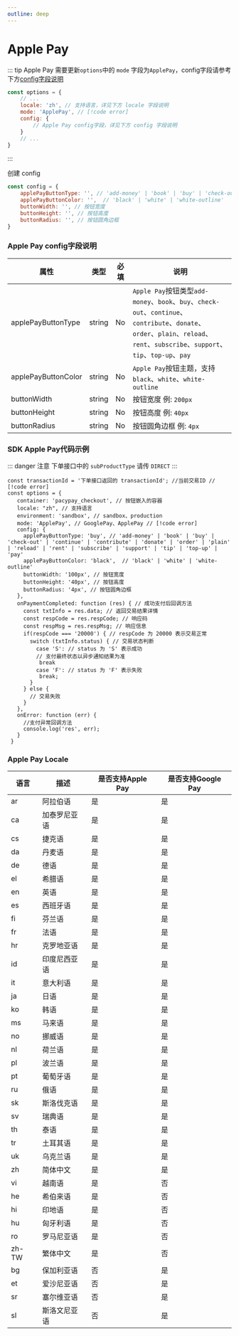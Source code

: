 ```yaml
---
outline: deep
---
```


<script lang="ts" setup>

import "./util/constants";

</script>

# Apple Pay

::: tip Apple Pay 需要更新`options`中的 `mode` 字段为`ApplePay`，config字段请参考下方[config字段说明](#apple-pay-config字段说明)
```js
const options = {
    // ...
    locale: 'zh', // 支持语言，详见下方 locale 字段说明
    mode: 'ApplePay', // [!code error]
    config: {
        // Apple Pay config字段，详见下方 config 字段说明
    }
    // ...
}
```
:::

创建 config

```js
const config = {
    applePayButtonType: '', // 'add-money' | 'book' | 'buy' | 'check-out' | 'continue' | 'contribute' | 'donate' | 'order' | 'plain' | 'reload' | 'rent' | 'subscribe' | 'support' | 'tip' | 'top-up' | 'pay'
    applePayButtonColor: '',  // 'black' | 'white' | 'white-outline'
    buttonWidth: '', // 按钮宽度
    buttonHeight: '', // 按钮高度
    buttonRadius: '', // 按钮圆角边框
}
```

### Apple Pay config字段说明

<div class="custom-table bordered-table">

| 属性                   | 类型     | 必填 | 说明                                                                                                                                                              |
|----------------------|--------|----|-----------------------------------------------------------------------------------------------------------------------------------------------------------------|
| applePayButtonType   | string | No | `Apple Pay`按钮类型`add-money`、`book`、`buy`、`check-out`、`continue`、`contribute`、`donate`、`order`、`plain`、`reload`、`rent`、`subscribe`、`support`、`tip`、`top-up`、`pay` |
| applePayButtonColor  | string | No | `Apple Pay`按钮主题，支持`black`、`white`、`white-outline`                                                                                                               |
| buttonWidth          | string | No | 按钮宽度 例: `200px`                                                                                                                                                 |
| buttonHeight         | string | No | 按钮高度 例: `40px`                                                                                                                                                  |
| buttonRadius         | string | No | 按钮圆角边框 例: `4px`                                                                                                                                                 |

</div>

### SDK Apple Pay代码示例

::: danger 注意
下单接口中的 `subProductType` 请传 `DIRECT`
:::

```js-vue
const transactionId = '下单接口返回的 transactionId'; //当前交易ID // [!code error]
const options = {
   container: 'pacypay_checkout', // 按钮嵌入的容器
   locale: "zh", // 支持语言
   environment: 'sandbox', // sandbox、production
   mode: 'ApplePay', // GooglePay、ApplePay // [!code error]
   config: {
     applePayButtonType: 'buy', // 'add-money' | 'book' | 'buy' | 'check-out' | 'continue' | 'contribute' | 'donate' | 'order' | 'plain' | 'reload' | 'rent' | 'subscribe' | 'support' | 'tip' | 'top-up' | 'pay'
     applePayButtonColor: 'black',  // 'black' | 'white' | 'white-outline'
     buttonWidth: '100px', // 按钮宽度
     buttonHeight: '40px', // 按钮高度
     buttonRadius: '4px', // 按钮圆角边框
   },
   onPaymentCompleted: function (res) { // 成功支付后回调方法
     const txtInfo = res.data; // 返回交易结果详情
     const respCode = res.respCode; // 响应码
     const respMsg = res.respMsg; // 响应信息
     if(respCode === '20000') { // respCode 为 20000 表示交易正常
       switch (txtInfo.status) { // 交易状态判断
         case 'S': // status 为 'S' 表示成功
         // 支付最终状态以异步通知结果为准
          break
         case 'F': // status 为 'F' 表示失败
          break;
       }
     } else {
       // 交易失败
     }
   },
   onError: function (err) {
     //支付异常回调方法
     console.log('res', err);
   }
 }
```

### Apple Pay Locale

<div class="custom-table bordered-table">

| 语言    | 描述     | 是否支持Apple Pay | 是否支持Google Pay |
|-------|--------|---------------|----------------|
| ar    | 阿拉伯语   | 是             | 是              |
| ca    | 加泰罗尼亚语 | 是             | 是              |
| cs    | 捷克语    | 是             | 是              |
| da    | 丹麦语    | 是             | 是              |
| de    | 德语     | 是             | 是              |
| el    | 希腊语    | 是             | 是              |
| en    | 英语     | 是             | 是              |
| es    | 西班牙语   | 是             | 是              |
| fi    | 芬兰语    | 是             | 是              |
| fr    | 法语     | 是             | 是              |
| hr    | 克罗地亚语  | 是             | 是              |
| id    | 印度尼西亚语 | 是             | 是              |
| it    | 意大利语   | 是             | 是              |
| ja    | 日语     | 是             | 是              |
| ko    | 韩语     | 是             | 是              |
| ms    | 马来语    | 是             | 是              |
| no    | 挪威语    | 是             | 是              |
| nl    | 荷兰语    | 是             | 是              |
| pl    | 波兰语    | 是             | 是              |
| pt    | 葡萄牙语   | 是             | 是              |
| ru    | 俄语     | 是             | 是              |
| sk    | 斯洛伐克语  | 是             | 是              |
| sv    | 瑞典语    | 是             | 是              |
| th    | 泰语     | 是             | 是              |
| tr    | 土耳其语   | 是             | 是              |
| uk    | 乌克兰语   | 是             | 是              |
| zh    | 简体中文   | 是             | 是              |
| vi    | 越南语    | 是             | 否              |
| he    | 希伯来语   | 是             | 否              |
| hi    | 印地语    | 是             | 否              |
| hu    | 匈牙利语   | 是             | 否              |
| ro    | 罗马尼亚语  | 是             | 否              |
| zh-TW | 繁体中文   | 是             | 否              |
| bg    | 保加利亚语  | 否             | 是              |
| et    | 爱沙尼亚语  | 否             | 是              |
| sr    | 塞尔维亚语  | 否             | 是              |
| sl    | 斯洛文尼亚语 | 否             | 是              |

</div>


<style lang="css">



</style>